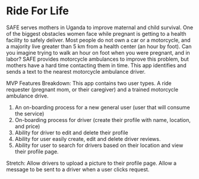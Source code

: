 # Ride For Life

SAFE serves mothers in Uganda to improve maternal and child survival. One of the biggest obstacles women face while pregnant is getting to a health facility to safely deliver. Most people do not own a car or a motorcycle, and a majority live greater than 5 km from a health center (an hour by foot). Can you imagine trying to walk an hour on foot when you were pregnant, and in labor? SAFE provides motorcycle ambulances to improve this problem, but mothers have a hard time contacting them in time. This app identifies and sends a text to the nearest motorcycle ambulance driver.
 
 
 MVP Features Breakdown:
 This app contains two user types. A ride requester (pregnant mom, or their caregiver) and a trained motorcycle ambulance drive.
 1. An on-boarding process for a new general user (user that will consume the service)
 2. On-boarding process for driver (create their profile with name, location, and price)
 3. Ability for driver to edit and delete their profile
 4. Ability for user easily create, edit and delete driver reviews.
 5. Ability for user to search for drivers based on their location and view their profile page.
 
 Stretch: Allow drivers to upload a picture to their profile page. Allow a message to be sent to a driver when a user clicks request.
 